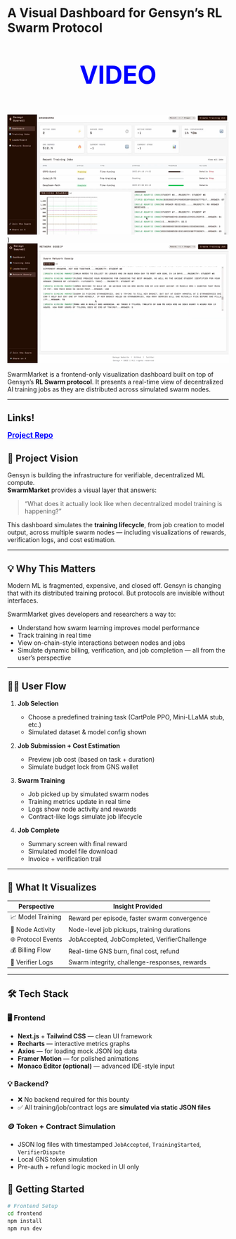 # A Visual Dashboard for Gensyn’s RL Swarm Protocol

<p style="text-align: center; font-size: 4em;">
    <a href="https://drive.google.com/file/d/19fRpBSP6yJlh4DGQs71IQ7AwFbHT7ZaQ/view?usp=sharing" style="font-weight: bold; color: blue; text-decoration: none;">
        VIDEO
    </a>
</p>


![Alt text](../Gensyn%201.png))
![Alt text](../Gensyn%202.png)

SwarmMarket is a frontend-only visualization dashboard built on top of Gensyn’s **RL Swarm protocol**. It presents a real-time view of decentralized AI training jobs as they are distributed across simulated swarm nodes. 

---
## Links!

<a href="https://github.com/gensyn-customer/SwarmUI" style="font-weight: bold; color: blue; font-size: 1.2em;">Project Repo</a>

## 🔭 Project Vision

Gensyn is building the infrastructure for verifiable, decentralized ML compute.  
**SwarmMarket** provides a visual layer that answers:

> “What does it actually look like when decentralized model training is happening?”

This dashboard simulates the **training lifecycle**, from job creation to model output, across multiple swarm nodes — including visualizations of rewards, verification logs, and cost estimation.

---

## 💡 Why This Matters

Modern ML is fragmented, expensive, and closed off. Gensyn is changing that with its distributed training protocol. But protocols are invisible without interfaces.

SwarmMarket gives developers and researchers a way to:
- Understand how swarm learning improves model performance
- Track training in real time
- View on-chain-style interactions between nodes and jobs
- Simulate dynamic billing, verification, and job completion — all from the user’s perspective

---

## 🧑‍💻 User Flow

1. **Job Selection**
   - Choose a predefined training task (CartPole PPO, Mini-LLaMA stub, etc.)
   - Simulated dataset & model config shown

2. **Job Submission + Cost Estimation**
   - Preview job cost (based on task + duration)
   - Simulate budget lock from GNS wallet

3. **Swarm Training**
   - Job picked up by simulated swarm nodes
   - Training metrics update in real time
   - Logs show node activity and rewards
   - Contract-like logs simulate job lifecycle

4. **Job Complete**
   - Summary screen with final reward
   - Simulated model file download
   - Invoice + verification trail

---

## 🧠 What It Visualizes

| Perspective                  | Insight Provided                                 |
|-----------------------------|--------------------------------------------------|
| 📈 Model Training            | Reward per episode, faster swarm convergence     |
| 🐝 Node Activity             | Node-level job pickups, training durations       |
| 🌐 Protocol Events           | JobAccepted, JobCompleted, VerifierChallenge     |
| 💰 Billing Flow              | Real-time GNS burn, final cost, refund           |
| 🧾 Verifier Logs             | Swarm integrity, challenge-responses, rewards    |

---

## 🛠️ Tech Stack

### 🖥 Frontend
- **Next.js** + **Tailwind CSS** — clean UI framework
- **Recharts** — interactive metrics graphs
- **Axios** — for loading mock JSON log data
- **Framer Motion** — for polished animations
- **Monaco Editor (optional)** — advanced IDE-style input

### 💡 Backend?
- ❌ No backend required for this bounty
- ✅ All training/job/contract logs are **simulated via static JSON files**

### 🪙 Token + Contract Simulation
- JSON log files with timestamped `JobAccepted`, `TrainingStarted`, `VerifierDispute`
- Local GNS token simulation
- Pre-auth + refund logic mocked in UI only

## 🚀 Getting Started

```bash
# Frontend Setup
cd frontend
npm install
npm run dev
